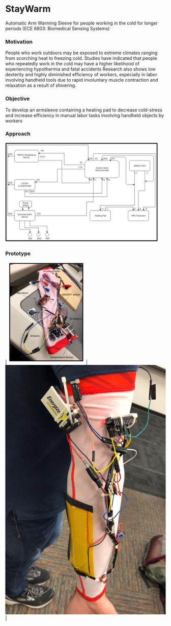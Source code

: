 # StayWarm

Automatic Arm Warming Sleeve for people working in the cold for longer periods (ECE 8803: Biomedical Sensing Systems)

### Motivation
People who work outdoors may be exposed to extreme climates ranging from scorching heat to freezing cold.
Studies have indicated that people who repeatedly work in the cold may have a higher likelihood of experiencing hypothermia and fatal accidents
Research also shows low dexterity and highly diminished efficiency of workers, especially in labor involving handheld tools due to rapid involuntary muscle contraction and relaxation as a result of shivering.

### Objective
To develop an armsleeve containing a heating pad to decrease cold-stress and increase efficiency in manual labor tasks involving handheld objects by workers

### Approach
![Image](docs/staywarm01.jpg "Block diagram of the electronic system in the armband") 
 

### Prototype

| ![Image](docs/staywarm03.jpg) | ![Image](docs/staywarm02.jpg) | 
